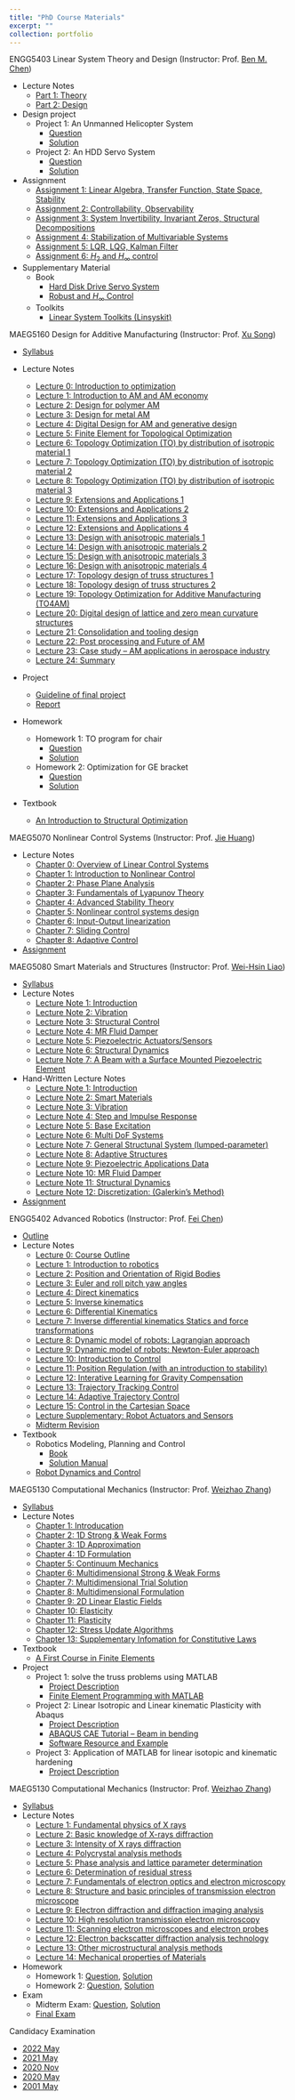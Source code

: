```yaml
---
title: "PhD Course Materials"
excerpt: ""
collection: portfolio
---
```


ENGG5403 Linear System Theory and Design (Instructor: Prof. [Ben M. Chen](http://www.mae.cuhk.edu.hk/~bmchen/))
* Lecture Notes
  * [Part 1: Theory](http://Liuchao-JIN.github.io/files/course_materials/graduate_course/ENGG5403/LectureNotePart1.pdf)
  * [Part 2: Design](http://Liuchao-JIN.github.io/files/course_materials/graduate_course/ENGG5403/LectureNotePart2.pdf)
* Design project
  * Project 1: An Unmanned Helicopter System
    * [Question](http://Liuchao-JIN.github.io/files/course_materials/graduate_course/ENGG5403/DP1.pdf)
    * [Solution](http://Liuchao-JIN.github.io/files/course_materials/graduate_course/ENGG5403/Design_Project__1.pdf)
  * Project 2: An HDD Servo System
    * [Question](http://Liuchao-JIN.github.io/files/course_materials/graduate_course/ENGG5403/DP2.pdf)
    * [Solution](http://Liuchao-JIN.github.io/files/course_materials/graduate_course/ENGG5403/Design_Project__2.pdf)
* Assignment
  * [Assignment 1: Linear Algebra, Transfer Function, State Space, Stability](http://Liuchao-JIN.github.io/files/course_materials/graduate_course/ENGG5403/ENGG5403_Assignment__1.pdf)
  * [Assignment 2: Controllability, Observability](http://Liuchao-JIN.github.io/files/course_materials/graduate_course/ENGG5403/ENGG5403_Assignment__2.pdf)
  * [Assignment 3: System Invertibility, Invariant Zeros, Structural Decompositions](http://Liuchao-JIN.github.io/files/course_materials/graduate_course/ENGG5403/ENGG5403_Assignment__3.pdf)
  * [Assignment 4: Stabilization of Multivariable Systems](http://Liuchao-JIN.github.io/files/course_materials/graduate_course/ENGG5403/ENGG5403_Assignment__4.pdf)
  * [Assignment 5: LQR, LQG, Kalman Filter](http://Liuchao-JIN.github.io/files/course_materials/graduate_course/ENGG5403/ENGG5403_Assignment__5.pdf)
  * [Assignment 6: $H_{2}$ and $H_{\infty}$ control](http://Liuchao-JIN.github.io/files/course_materials/graduate_course/ENGG5403/ENGG5403_Assignment__6.pdf)
* Supplementary Material
  * Book
    * [Hard Disk Drive Servo System](http://Liuchao-JIN.github.io/files/course_materials/graduate_course/ENGG5403/Hard_disk_drive_servo_system.pdf)
    * [Robust and $H_{\infty}$ Control](http://Liuchao-JIN.github.io/files/course_materials/graduate_course/ENGG5403/Robust_and_H_Infinity_Control.pdf)
  * Toolkits
    * [Linear System Toolkits (Linsyskit)](https://github.com/Liuchao-JIN/Liuchao-JIN.github.io/tree/main/files/course_materials/graduate_course/ENGG5403/Linsyskit)

MAEG5160 Design for Additive Manufacturing (Instructor: Prof. [Xu Song](https://www4.mae.cuhk.edu.hk/peoples/song-xu/))
* [Syllabus](http://Liuchao-JIN.github.io/files/course_materials/graduate_course/MAEG5160/syllabus.pdf)
* Lecture Notes
  * [Lecture 0: Introduction to optimization](http://Liuchao-JIN.github.io/files/course_materials/graduate_course/MAEG5160/Lecture_0_Intro_to_optimisation.pdf)
  * [Lecture 1: Introduction to AM and AM economy](http://Liuchao-JIN.github.io/files/course_materials/graduate_course/MAEG5160/Lecture_1_Introduction_SX_2023.pdf)
  * [Lecture 2: Design for polymer AM](http://Liuchao-JIN.github.io/files/course_materials/graduate_course/MAEG5160/Lecture_2_Design_for_polymer_AM.pdf)
  * [Lecture 3: Design for metal AM](http://Liuchao-JIN.github.io/files/course_materials/graduate_course/MAEG5160/Lecture_3_Design_for_metal_AM.pdf)
  * [Lecture 4: Digital Design for AM and generative design](http://Liuchao-JIN.github.io/files/course_materials/graduate_course/MAEG5160/Lecture_4_Digital_Design_for_AM.pdf)
  * [Lecture 5: Finite Element for Topological Optimization](http://Liuchao-JIN.github.io/files/course_materials/graduate_course/MAEG5160/Lecture_5_Finite_Element_for_Topo.pdf)
  * [Lecture 6: Topology Optimization (TO) by distribution of isotropic material 1](http://Liuchao-JIN.github.io/files/course_materials/graduate_course/MAEG5160/Lecture_6_TO_iso.pdf)
  * [Lecture 7: Topology Optimization (TO) by distribution of isotropic material 2](http://Liuchao-JIN.github.io/files/course_materials/graduate_course/MAEG5160/Lecture_7_TO_iso_con.pdf)
  * [Lecture 8: Topology Optimization (TO) by distribution of isotropic material 3](http://Liuchao-JIN.github.io/files/course_materials/graduate_course/MAEG5160/Lecture_8_TO_iso_con_2.pdf)
  * [Lecture 9: Extensions and Applications 1](http://Liuchao-JIN.github.io/files/course_materials/graduate_course/MAEG5160/Lecture_9_applications.pdf)
  * [Lecture 10: Extensions and Applications 2](http://Liuchao-JIN.github.io/files/course_materials/graduate_course/MAEG5160/Lecture_10_applications_con.pdf)
  * [Lecture 11: Extensions and Applications 3](http://Liuchao-JIN.github.io/files/course_materials/graduate_course/MAEG5160/Lecture_11_app_con_2.pdf)
  * [Lecture 12: Extensions and Applications 4](http://Liuchao-JIN.github.io/files/course_materials/graduate_course/MAEG5160/Lecture_12_app_con_3.pdf)
  * [Lecture 13: Design with anisotropic materials 1](http://Liuchao-JIN.github.io/files/course_materials/graduate_course/MAEG5160/Lecture_13_aniso.pdf)
  * [Lecture 14: Design with anisotropic materials 2](http://Liuchao-JIN.github.io/files/course_materials/graduate_course/MAEG5160/Lecture_14_aniso_2.pdf)
  * [Lecture 15: Design with anisotropic materials 3](http://Liuchao-JIN.github.io/files/course_materials/graduate_course/MAEG5160/Lecture_15_aniso_3.pdf)
  * [Lecture 16: Design with anisotropic materials 4](http://Liuchao-JIN.github.io/files/course_materials/graduate_course/MAEG5160/Lecture_16_aniso_4.pdf)
  * [Lecture 17: Topology design of truss structures 1](http://Liuchao-JIN.github.io/files/course_materials/graduate_course/MAEG5160/Lecture_17_truss.pdf)
  * [Lecture 18: Topology design of truss structures 2](http://Liuchao-JIN.github.io/files/course_materials/graduate_course/MAEG5160/Lecture_18_truss_2.pdf)
  * [Lecture 19: Topology Optimization for Additive Manufacturing (TO4AM)](http://Liuchao-JIN.github.io/files/course_materials/graduate_course/MAEG5160/Lecture_19_TO4AM.pdf)
  * [Lecture 20: Digital design of lattice and zero mean curvature structures](http://Liuchao-JIN.github.io/files/course_materials/graduate_course/MAEG5160/Lecture_20_Lattice.pdf)
  * [Lecture 21: Consolidation and tooling design](http://Liuchao-JIN.github.io/files/course_materials/graduate_course/MAEG5160/Lecture_21_Consolidation_and_tooling_design.pdf)
  * [Lecture 22: Post processing and Future of AM](http://Liuchao-JIN.github.io/files/course_materials/graduate_course/MAEG5160/Lecture_22_Post-processing_Future_outlook.pdf)
  * [Lecture 23: Case study – AM applications in aerospace industry](http://Liuchao-JIN.github.io/files/course_materials/graduate_course/MAEG5160/Lecture_23_Case-study-AM-in-aerospace.pdf)
  * [Lecture 24: Summary](http://Liuchao-JIN.github.io/files/course_materials/graduate_course/MAEG5160/Lecture_24_Summary.pdf)
* Project
  * [Guideline of final project](http://Liuchao-JIN.github.io/files/course_materials/graduate_course/MAEG5160/Guideline_of_final_project.pdf)
  * [Report](http://Liuchao-JIN.github.io/files/course_materials/graduate_course/MAEG5160/MAEG5160_Final_Project.pdf)


  <!-- * [Demo video of final project](http://Liuchao-JIN.github.io/files/course_materials/graduate_course/MAEG5160/demo_of_final_project.mp4) -->

* Homework
  * Homework 1: TO program for chair
    * [Question](http://Liuchao-JIN.github.io/files/course_materials/graduate_course/MAEG5160/Homework_1.pdf)
    * [Solution](http://Liuchao-JIN.github.io/files/course_materials/graduate_course/MAEG5160/Assignment__1.pdf)
  * Homework 2: Optimization for GE bracket
    * [Question](http://Liuchao-JIN.github.io/files/course_materials/graduate_course/MAEG5160/Homework_2.pdf)
    * [Solution](http://Liuchao-JIN.github.io/files/course_materials/graduate_course/MAEG5160/Assignment__2.pdf)
* Textbook
  * [An Introduction to Structural Optimization](http://Liuchao-JIN.github.io/files/course_materials/graduate_course/MAEG5160/christensen2008an.pdf)



MAEG5070 Nonlinear Control Systems (Instructor: Prof. [Jie Huang](https://www4.mae.cuhk.edu.hk/peoples/huang-jie/))
* Lecture Notes
  * [Chapter 0: Overview of Linear Control Systems](http://Liuchao-JIN.github.io/files/course_materials/graduate_course/MAEG5070/chapter0.pdf)
  * [Chapter 1: Introduction to Nonlinear Control](http://Liuchao-JIN.github.io/files/course_materials/graduate_course/MAEG5070/chapter1.pdf)
  * [Chapter 2: Phase Plane Analysis](http://Liuchao-JIN.github.io/files/course_materials/graduate_course/MAEG5070/chapter2.pdf)
  * [Chapter 3: Fundamentals of Lyapunov Theory](http://Liuchao-JIN.github.io/files/course_materials/graduate_course/MAEG5070/chapter3.pdf)
  * [Chapter 4: Advanced Stability Theory](http://Liuchao-JIN.github.io/files/course_materials/graduate_course/MAEG5070/chapter4.pdf)
  * [Chapter 5: Nonlinear control systems design](http://Liuchao-JIN.github.io/files/course_materials/graduate_course/MAEG5070/chapter5.pdf)
  * [Chapter 6: Input-Output linearization](http://Liuchao-JIN.github.io/files/course_materials/graduate_course/MAEG5070/chapter6.pdf)
  * [Chapter 7: Sliding Control](http://Liuchao-JIN.github.io/files/course_materials/graduate_course/MAEG5070/chapter7.pdf)
  * [Chapter 8: Adaptive Control](http://Liuchao-JIN.github.io/files/course_materials/graduate_course/MAEG5070/chapter8.pdf)
* [Assignment](http://Liuchao-JIN.github.io/files/course_materials/graduate_course/MAEG5070/MAEG5070_Assignment.pdf)


MAEG5080 Smart Materials and Structures (Instructor: Prof. [Wei-Hsin Liao](https://www4.mae.cuhk.edu.hk/peoples/liao-wei-hsin/))
* [Syllabus](http://Liuchao-JIN.github.io/files/course_materials/graduate_course/MAEG5080/MAEG5080_syllabus.pdf)
* Lecture Notes
  * [Lecture Note 1: Introduction](http://Liuchao-JIN.github.io/files/course_materials/graduate_course/MAEG5080/Notes1.pdf)
  * [Lecture Note 2: Vibration](http://Liuchao-JIN.github.io/files/course_materials/graduate_course/MAEG5080/Notes2.pdf)
  * [Lecture Note 3: Structural Control](http://Liuchao-JIN.github.io/files/course_materials/graduate_course/MAEG5080/Notes3.pdf)
  * [Lecture Note 4: MR Fluid Damper](http://Liuchao-JIN.github.io/files/course_materials/graduate_course/MAEG5080/Notes4.pdf)
  * [Lecture Note 5: Piezoelectric Actuators/Sensors](http://Liuchao-JIN.github.io/files/course_materials/graduate_course/MAEG5080/Notes5.pdf)
  * [Lecture Note 6: Structural Dynamics](http://Liuchao-JIN.github.io/files/course_materials/graduate_course/MAEG5080/Notes6.pdf)
  * [Lecture Note 7: A Beam with a Surface Mounted Piezoelectric Element](http://Liuchao-JIN.github.io/files/course_materials/graduate_course/MAEG5080/Notes7.pdf)
* Hand-Written Lecture Notes
  * [Lecture Note 1: Introduction](http://Liuchao-JIN.github.io/files/course_materials/graduate_course/MAEG5080/Lecture_Note_01.pdf)
  * [Lecture Note 2: Smart Materials](http://Liuchao-JIN.github.io/files/course_materials/graduate_course/MAEG5080/Lecture_Note_02.pdf)
  * [Lecture Note 3: Vibration](http://Liuchao-JIN.github.io/files/course_materials/graduate_course/MAEG5080/Lecture_Note_03.pdf)
  * [Lecture Note 4: Step and Impulse Response](http://Liuchao-JIN.github.io/files/course_materials/graduate_course/MAEG5080/Lecture_Note_04.pdf)
  * [Lecture Note 5: Base Excitation](http://Liuchao-JIN.github.io/files/course_materials/graduate_course/MAEG5080/Lecture_Note_05.pdf)
  * [Lecture Note 6: Multi DoF Systems](http://Liuchao-JIN.github.io/files/course_materials/graduate_course/MAEG5080/Lecture_Note_06.pdf)
  * [Lecture Note 7: General Structunal System (lumped-parameter)](http://Liuchao-JIN.github.io/files/course_materials/graduate_course/MAEG5080/Lecture_Note_07.pdf)
  * [Lecture Note 8: Adaptive Structures](http://Liuchao-JIN.github.io/files/course_materials/graduate_course/MAEG5080/Lecture_Note_08.pdf)
  * [Lecture Note 9: Piezoelectric Applications Data](http://Liuchao-JIN.github.io/files/course_materials/graduate_course/MAEG5080/Lecture_Note_09.pdf)
  * [Lecture Note 10: MR Fluid Damper](http://Liuchao-JIN.github.io/files/course_materials/graduate_course/MAEG5080/Lecture_Note_10.pdf)
  * [Lecture Note 11: Structural Dynamics](http://Liuchao-JIN.github.io/files/course_materials/graduate_course/MAEG5080/Lecture_Note_11.pdf)
  * [Lecture Note 12: Discretization: (Galerkin’s Method)](http://Liuchao-JIN.github.io/files/course_materials/graduate_course/MAEG5080/Lecture_Note_12.pdf)
* [Assignment](http://Liuchao-JIN.github.io/files/course_materials/graduate_course/MAEG5080/MAEG5080_Assignment.pdf)

ENGG5402 Advanced Robotics (Instructor: Prof. [Fei Chen](https://www4.mae.cuhk.edu.hk/peoples/chen-fei/))
* [Outline](http://Liuchao-JIN.github.io/files/course_materials/graduate_course/ENGG5402/ENGG5402_AdvancedRobotics_Outline_Y2223_T2v4.pdf)
* Lecture Notes
  * [Lecture 0: Course Outline](http://Liuchao-JIN.github.io/files/course_materials/graduate_course/ENGG5402/L0.pdf)
  * [Lecture 1: Introduction to robotics](http://Liuchao-JIN.github.io/files/course_materials/graduate_course/ENGG5402/L1.pdf)
  * [Lecture 2: Position and Orientation of Rigid Bodies](http://Liuchao-JIN.github.io/files/course_materials/graduate_course/ENGG5402/L2.pdf)
  * [Lecture 3: Euler and roll pitch yaw angles](http://Liuchao-JIN.github.io/files/course_materials/graduate_course/ENGG5402/L3.pdf)
  * [Lecture 4: Direct kinematics](http://Liuchao-JIN.github.io/files/course_materials/graduate_course/ENGG5402/L4.pdf)
  * [Lecture 5: Inverse kinematics](http://Liuchao-JIN.github.io/files/course_materials/graduate_course/ENGG5402/L5.pdf)
  * [Lecture 6: Differential Kinematics](http://Liuchao-JIN.github.io/files/course_materials/graduate_course/ENGG5402/L6.pdf)
  * [Lecture 7: Inverse differential kinematics Statics and force transformations](http://Liuchao-JIN.github.io/files/course_materials/graduate_course/ENGG5402/L7.pdf)
  * [Lecture 8: Dynamic model of robots: Lagrangian approach](http://Liuchao-JIN.github.io/files/course_materials/graduate_course/ENGG5402/L8.pdf)
  * [Lecture 9: Dynamic model of robots: Newton-Euler approach](http://Liuchao-JIN.github.io/files/course_materials/graduate_course/ENGG5402/L9.pdf)
  * [Lecture 10: Introduction to Control](http://Liuchao-JIN.github.io/files/course_materials/graduate_course/ENGG5402/L10.pdf)
  * [Lecture 11: Position Regulation (with an introduction to stability)](http://Liuchao-JIN.github.io/files/course_materials/graduate_course/ENGG5402/L11.pdf)
  * [Lecture 12: Interative Learning for Gravity Compensation](http://Liuchao-JIN.github.io/files/course_materials/graduate_course/ENGG5402/L12.pdf)
  * [Lecture 13: Trajectory Tracking Control](http://Liuchao-JIN.github.io/files/course_materials/graduate_course/ENGG5402/L13.pdf)
  * [Lecture 14: Adaptive Trajectory Control](http://Liuchao-JIN.github.io/files/course_materials/graduate_course/ENGG5402/L14.pdf)
  * [Lecture 15: Control in the Cartesian Space](http://Liuchao-JIN.github.io/files/course_materials/graduate_course/ENGG5402/L15.pdf)
  * [Lecture Supplementary: Robot Actuators and Sensors](http://Liuchao-JIN.github.io/files/course_materials/graduate_course/ENGG5402/LS.pdf)
  * [Midterm Revision](http://Liuchao-JIN.github.io/files/course_materials/graduate_course/ENGG5402/16_3_23revision.pdf)
* Textbook
  * Robotics Modeling, Planning and Control
    * [Book](http://Liuchao-JIN.github.io/files/course_materials/graduate_course/ENGG5402/siciliano2009robotics.pdf)
    * [Solution Manual](http://Liuchao-JIN.github.io/files/course_materials/graduate_course/ENGG5402/siciliano2009robotics_solution.pdf)
  * [Robot Dynamics and Control](http://Liuchao-JIN.github.io/files/course_materials/graduate_course/ENGG5402/spong2004robot.pdf)


MAEG5130 Computational Mechanics (Instructor: Prof. [Weizhao Zhang](https://www4.mae.cuhk.edu.hk/peoples/zhang-weizhao/))
* [Syllabus](http://Liuchao-JIN.github.io/files/course_materials/graduate_course/MAEG5130/syllabus.pdf)
* Lecture Notes
  * [Chapter 1: Introducation](http://Liuchao-JIN.github.io/files/course_materials/graduate_course/MAEG5130/Ch1.pdf)
  * [Chapter 2: 1D Strong & Weak Forms](http://Liuchao-JIN.github.io/files/course_materials/graduate_course/MAEG5130/Ch2.pdf)
  * [Chapter 3: 1D Approximation](http://Liuchao-JIN.github.io/files/course_materials/graduate_course/MAEG5130/Ch3.pdf)
  * [Chapter 4: 1D Formulation](http://Liuchao-JIN.github.io/files/course_materials/graduate_course/MAEG5130/Ch4.pdf)
  * [Chapter 5: Continuum Mechanics](http://Liuchao-JIN.github.io/files/course_materials/graduate_course/MAEG5130/Ch5.pdf)
  * [Chapter 6: Multidimensional Strong & Weak Forms](http://Liuchao-JIN.github.io/files/course_materials/graduate_course/MAEG5130/Ch6.pdf)
  * [Chapter 7: Multidimensional Trial Solution](http://Liuchao-JIN.github.io/files/course_materials/graduate_course/MAEG5130/Ch7.pdf)
  * [Chapter 8: Multidimensional Formulation](http://Liuchao-JIN.github.io/files/course_materials/graduate_course/MAEG5130/Ch8.pdf)
  * [Chapter 9: 2D Linear Elastic Fields](http://Liuchao-JIN.github.io/files/course_materials/graduate_course/MAEG5130/Ch9.pdf)
  * [Chapter 10: Elasticity](http://Liuchao-JIN.github.io/files/course_materials/graduate_course/MAEG5130/Ch10.pdf)
  * [Chapter 11: Plasticity](http://Liuchao-JIN.github.io/files/course_materials/graduate_course/MAEG5130/Ch11.pdf)
  * [Chapter 12: Stress Update Algorithms](http://Liuchao-JIN.github.io/files/course_materials/graduate_course/MAEG5130/Ch12.pdf)
  * [Chapter 13: Supplementary Infomation for Constitutive Laws](http://Liuchao-JIN.github.io/files/course_materials/graduate_course/MAEG5130/Ch13.pdf)
* Textbook
  * [A First Course in Finite Elements](http://Liuchao-JIN.github.io/files/course_materials/graduate_course/MAEG5130/A_First_Course_in_Finite_Elements.pdf)
* Project
  * Project 1: solve the truss problems using MATLAB
    * [Project Description](http://Liuchao-JIN.github.io/files/course_materials/graduate_course/MAEG5130/Project_1_Description.pdf)
    * [Finite Element Programming with MATLAB](http://Liuchao-JIN.github.io/files/course_materials/graduate_course/MAEG5130/afirstcourseinfiniteelements-ch12-matlab.pdf)
  * Project 2: Linear Isotropic and Linear kinematic Plasticity with Abaqus
    * [Project Description](http://Liuchao-JIN.github.io/files/course_materials/graduate_course/MAEG5130/Project_2_Description.pdf)
    * [ABAQUS CAE Tutorial – Beam in bending](http://Liuchao-JIN.github.io/files/course_materials/graduate_course/MAEG5130/ABAQUS_CAE_Tutorial.pdf)
    * [Software Resource and Example](http://Liuchao-JIN.github.io/files/course_materials/graduate_course/MAEG5130/Software_Resource_and_Example.pdf)
  * Project 3: Application of MATLAB for linear isotopic and kinematic hardening
    * [Project Description](http://Liuchao-JIN.github.io/files/course_materials/graduate_course/MAEG5130/Project_3_Description.pdf)

MAEG5130 Computational Mechanics (Instructor: Prof. [Weizhao Zhang](https://www4.mae.cuhk.edu.hk/peoples/he-qiguang/))
* [Syllabus](http://Liuchao-JIN.github.io/files/course_materials/graduate_course/MAEG5140/Introduction.pdf)
* Lecture Notes
  * [Lecture 1: Fundamental physics of X rays](http://Liuchao-JIN.github.io/files/course_materials/graduate_course/MAEG5140/lecture_1.pdf)
  * [Lecture 2: Basic knowledge of X-rays diffraction](http://Liuchao-JIN.github.io/files/course_materials/graduate_course/MAEG5140/lecture_2.pdf)
  * [Lecture 3: Intensity of X rays diffraction](http://Liuchao-JIN.github.io/files/course_materials/graduate_course/MAEG5140/lecture_3.pdf)
  * [Lecture 4: Polycrystal analysis methods](http://Liuchao-JIN.github.io/files/course_materials/graduate_course/MAEG5140/lecture_4.pdf)
  * [Lecture 5: Phase analysis and lattice parameter determination](http://Liuchao-JIN.github.io/files/course_materials/graduate_course/MAEG5140/lecture_5.pdf)
  * [Lecture 6: Determination of residual stress](http://Liuchao-JIN.github.io/files/course_materials/graduate_course/MAEG5140/lecture_6.pdf)
  * [Lecture 7: Fundamentals of electron optics and electron microscopy](http://Liuchao-JIN.github.io/files/course_materials/graduate_course/MAEG5140/lecture_7.pdf)
  * [Lecture 8: Structure and basic principles of transmission electron microscope](http://Liuchao-JIN.github.io/files/course_materials/graduate_course/MAEG5140/lecture_8.pdf)
  * [Lecture 9: Electron diffraction and diffraction imaging analysis](http://Liuchao-JIN.github.io/files/course_materials/graduate_course/MAEG5140/lecture_9.pdf)
  * [Lecture 10: High resolution transmission electron microscopy](http://Liuchao-JIN.github.io/files/course_materials/graduate_course/MAEG5140/lecture_10.pdf)
  * [Lecture 11: Scanning electron microscopes and electron probes](http://Liuchao-JIN.github.io/files/course_materials/graduate_course/MAEG5140/lecture_11.pdf)
  * [Lecture 12: Electron backscatter diffraction analysis technology](http://Liuchao-JIN.github.io/files/course_materials/graduate_course/MAEG5140/lecture_12.pdf)
  * [Lecture 13: Other microstructural analysis methods](http://Liuchao-JIN.github.io/files/course_materials/graduate_course/MAEG5140/lecture_13.pdf)
  * [Lecture 14: Mechanical properties of Materials](http://Liuchao-JIN.github.io/files/course_materials/graduate_course/MAEG5140/lecture_14.pdf)
* Homework
  * Homework 1: [Question](http://Liuchao-JIN.github.io/files/course_materials/graduate_course/MAEG5140/homework_1.pdf), [Solution](http://Liuchao-JIN.github.io/files/course_materials/graduate_course/MAEG5140/HW_1_solution.pdf)
  * Homework 2: [Question](http://Liuchao-JIN.github.io/files/course_materials/graduate_course/MAEG5140/homework_2.pdf), [Solution](http://Liuchao-JIN.github.io/files/course_materials/graduate_course/MAEG5140/HW_2_solution.pdf)
* Exam
  * Midterm Exam: [Question](http://Liuchao-JIN.github.io/files/course_materials/graduate_course/MAEG5140/midterm_exam.pdf), [Solution](http://Liuchao-JIN.github.io/files/course_materials/graduate_course/MAEG5140/midterm_exam_solution.pdf)
  * [Final Exam](http://Liuchao-JIN.github.io/files/course_materials/graduate_course/MAEG5140/MAEG5140_Materials_Characterizations_Techniques_Final_Exam_answer.pdf)



Candidacy Examination
* [2022 May](http://Liuchao-JIN.github.io/files/course_materials/graduate_course/Candidacy_Examination/22_May.pdf)
* [2021 May](http://Liuchao-JIN.github.io/files/course_materials/graduate_course/Candidacy_Examination/21_May.pdf)
* [2020 Nov](http://Liuchao-JIN.github.io/files/course_materials/graduate_course/Candidacy_Examination/20_Nov.pdf)
* [2020 May](http://Liuchao-JIN.github.io/files/course_materials/graduate_course/Candidacy_Examination/20_May.pdf)
* [2001 May](http://Liuchao-JIN.github.io/files/course_materials/graduate_course/Candidacy_Examination/01_May.pdf)
